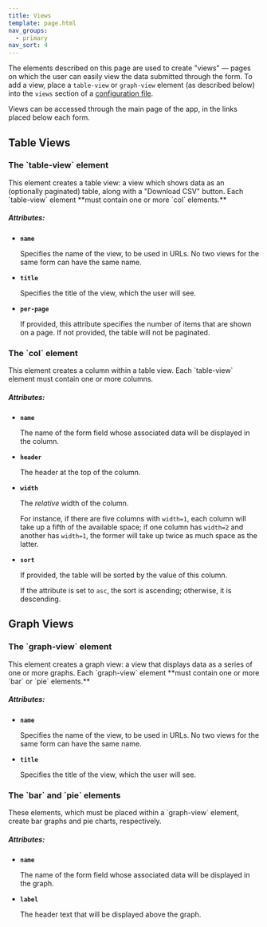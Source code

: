 ```yaml
---
title: Views
template: page.html
nav_groups:
  - primary
nav_sort: 4
---
```


The elements described on this page are used to create "views" &mdash; pages on which the user can easily view the data submitted through the form. To add a view, place a `table-view` or `graph-view` element (as described below) into the `views` section of a [configuration file](introduction.html).

Views can be accessed through the main page of the app, in the links placed below each form.

## Table Views

<h3 class="ui header top attached">
The `table-view` element
</h3><div class="ui bottom attached segment">
This element creates a table view: a view which shows data as an (optionally paginated) table, along with a "Download CSV" button. Each `table-view` element **must contain one or more `col` elements.**

##### Attributes:
* **`name`**

  Specifies the name of the view, to be used in URLs. No two views for the same form can have the same name.

* **`title`**

  Specifies the title of the view, which the user will see.

* **`per-page`**

  If provided, this attribute specifies the number of items that are shown on a page. If not provided, the table will not be paginated.
</div>

<h3 class="ui header top attached">
The `col` element
</h3><div class="ui bottom attached segment">
This element creates a column within a table view. Each `table-view` element must contain one or more columns.

##### Attributes:

* **`name`**

  The name of the form field whose associated data will be displayed in the column.

* **`header`**

  The header at the top of the column.

* **`width`**

  The *relative* width of the column.

  For instance, if there are five columns with `width=1`, each column will take up a fifth of the available space; if one column has `width=2` and another has `width=1`, the former will take up twice as much space as the latter.

* **`sort`**

  If provided, the table will be sorted by the value of this column.

  If the attribute is set to `asc`, the sort is ascending; otherwise, it is descending.
</div>

## Graph Views

<h3 class="ui header top attached">
The `graph-view` element
</h3><div class="ui bottom attached segment">
This element creates a graph view: a view that displays data as a series of one or more graphs. Each `graph-view` element **must contain one or more `bar` or `pie` elements.**

##### Attributes:
* **`name`**

  Specifies the name of the view, to be used in URLs. No two views for the same form can have the same name.

* **`title`**

  Specifies the title of the view, which the user will see.
</div>

<h3 class="ui header top attached">
The `bar` and `pie` elements
</h3><div class="ui bottom attached segment">
These elements, which must be placed within a `graph-view` element, create bar graphs and pie charts, respectively.

##### Attributes:

* **`name`**

  The name of the form field whose associated data will be displayed in the graph.

* **`label`**

  The header text that will be displayed above the graph.
</div>